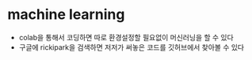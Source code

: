 # machine learning
- colab을 통해서 코딩하면 따로 환경설정할 필요없이 머신러닝을 할 수 있다
- 구글에 rickipark을 검색하면 저저가 써놓은 코드를 깃허브에서 찾아볼 수 있다
